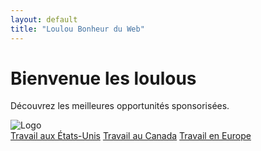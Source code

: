 ```yaml
---
layout: default
title: "Loulou Bonheur du Web"
---
```


# Bienvenue les loulous

Découvrez les meilleures opportunités sponsorisées.

<!-- Logo en haut de la page -->
<div class="header-logo">
  <img src="https://via.assets/images/.png/150x50?text=Votre+Logo" alt="Logo">
</div>

<!-- Conteneur pour les boutons -->
<div class="button-container">
  <a href="/page1" class="ad-button">Travail aux États-Unis</a>
  <a href="/page2" class="ad-button">Travail au Canada</a>
  <a href="/page3" class="ad-button">Travail en Europe</a>
</div>
